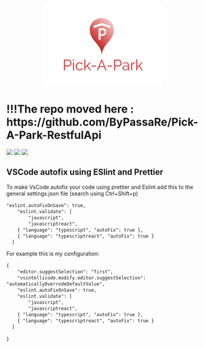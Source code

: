 <p align="center">
  <img src="/assets/images/logo.png" alt="Pick-A-Park"/>
</p>

<h1> !!!The repo moved here : https://github.com/ByPassaRe/Pick-A-Park-RestfulApi</h1>


![](https://github.com/ByPassaRe/Pick-a-park-api/workflows/Node%20CI/badge.svg)
![](https://github.com/ByPassaRe/Pick-a-park-api/workflows/Security/badge.svg)
![](https://github.com/ByPassaRe/Pick-a-park-api/workflows/Development%20container/badge.svg)

## VSCode autofix using ESlint and Prettier

To make VsCode autofix your code using prettier and Eslint add this to the general settings.json file (search using Ctrl+Shift+p)


```
"eslint.autoFixOnSave": true,
    "eslint.validate": [
        "javascript",
        "javascriptreact",
    { "language": "typescript", "autoFix": true },
    { "language": "typescriptreact", "autoFix": true }
  ]
```

For example this is my configuration:
```
{
    "editor.suggestSelection": "first",
    "vsintellicode.modify.editor.suggestSelection": "automaticallyOverrodeDefaultValue",
    "eslint.autoFixOnSave": true,
    "eslint.validate": [
        "javascript",
        "javascriptreact",
    { "language": "typescript", "autoFix": true },
    { "language": "typescriptreact", "autoFix": true }
  ]
    
}
```
